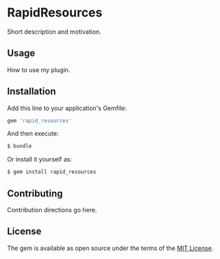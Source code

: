 # RapidResources
Short description and motivation.

## Usage
How to use my plugin.

## Installation
Add this line to your application's Gemfile:

```ruby
gem 'rapid_resources'
```

And then execute:
```bash
$ bundle
```

Or install it yourself as:
```bash
$ gem install rapid_resources
```

## Contributing
Contribution directions go here.

## License
The gem is available as open source under the terms of the [MIT License](https://opensource.org/licenses/MIT).
